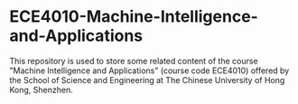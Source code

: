 # ECE4010-Machine-Intelligence-and-Applications
This repository is used to store some related content of the course "Machine Intelligence and Applications" (course code ECE4010) offered by the School of Science and Engineering at The Chinese University of Hong Kong, Shenzhen.
